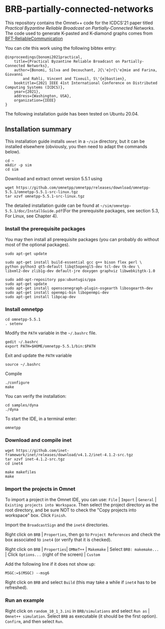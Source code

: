 # BRB-partially-connected-networks

This repository contains the Omnet++ code for the ICDCS'21 paper titled *Practical Byzantine Reliable Broadcast on Partially-Connected Networks*.
The code used to generate K-pasted and K-diamond graphs comes from [BFT-ReliableCommunication](https://github.com/giovannifarina/BFT-ReliableCommunication)

You can cite this work using the following bibtex entry: 

	@inproceedings{bonomi2021practical,
  		title={Practical Byzantine Reliable Broadcast on Partially-Connected Networks},
  		author={Bonomi, Silva and Decouchant, J{\'e}r{\'e}mie and Farina, Giovanni 
  			and Rahli, Vincent and Tixeuil, S\'{e}bastien},
  		booktitle={2021 IEEE 41st International Conference on Distributed Computing Systems (ICDCS)},
  		year={2021},
  		address={Washington, USA},
  		organization={IEEE}
	}

The following installation guide has been tested on Ubuntu 20.04.

## Installation summary

This installation guide installs `omnet` in a `~/sim` directory, but it can be installed elsewhere (obviously, you then need to adapt the commands below). 
	
	cd ~ 
	mkdir -p sim  
	cd sim

Download and extract omnet version 5.5.1 using

	wget https://github.com/omnetpp/omnetpp/releases/download/omnetpp-5.5.1/omnetpp-5.5.1-src-linux.tgz
	tar xzvf omnetpp-5.5.1-src-linux.tgz
	
The detailed installation guide can be found at `~/sim/omnetpp-5.5.1/doc/InstallGuide.pdf`(For the prerequisite packages, see section 5.3, For Linux, see Chapter 4).

### Install the prerequisite packages

You may then install all prerequisite packages (you can probably do without most of the optional packages).

	sudo apt-get update

	sudo apt-get install build-essential gcc g++ bison flex perl \
	python python3 qt5-default libqt5opengl5-dev tcl-dev tk-dev \
	libxml2-dev zlib1g-dev default-jre doxygen graphviz libwebkitgtk-1.0
	
	sudo add-apt-repository ppa:ubuntugis/ppa
	sudo apt-get update
	sudo apt-get install openscenegraph-plugin-osgearth libosgearth-dev
	sudo apt-get install openmpi-bin libopenmpi-dev
	sudo apt-get install libpcap-dev
	
### Install omnetpp 

	cd omnetpp-5.5.1
	. setenv
	
Modify the `PATH` variable in the `~/.bashrc` file.

	gedit ~/.bashrc
	export PATH=$HOME/omnetpp-5.5.1/bin:$PATH

Exit and update the `PATH` variable

	source ~/.bashrc
	
Compile

	./configure
	make
	
You can verify the installation:
	
	cd samples/dyna
	./dyna
	
To start the IDE, in a terminal enter:

	omnetpp

### Download and compile inet

	wget https://github.com/inet-framework/inet/releases/download/v4.1.2/inet-4.1.2-src.tgz
	tar xzvf inet-4.1.2-src.tgz
	cd inet4
	
	make makefiles
	make

### Import the projects in Omnet

To import a project in the Omnet IDE, you can use: `File` | `Import` | `General` | `Existing projects into Workspace`.
Then select the project directory as the root directory, and be sure NOT to check the
"Copy projects into workspace" box. Click `Finish`.

Import the `BroadcastSign` and the `inet4` directories. 

Right click on `BRB` | `Properties`, then go to `Project References` and check the box associated to `inet4` (or verify that it is checked).

Right click on `BRB` | `Properties`| `OMNeT++` | `Makemake` | Select `BRB: makemake...` | Click `Options...` (right of the screen) | `Custom`

Add the following line if it does not show up:

	MSGC:=$(MSGC) --msg6

Right click on `BRB` and select `Build` (this may take a while if `inet4` has to be refreshed).


### Run an example

Right click on `random_10_1_3.ini` in `BRB/simulations` and select `Run as` | `Omnet++ simulation`.
Select `BRB` as executable (it should be the first option).
`Confirm`, and then select `Run`. 